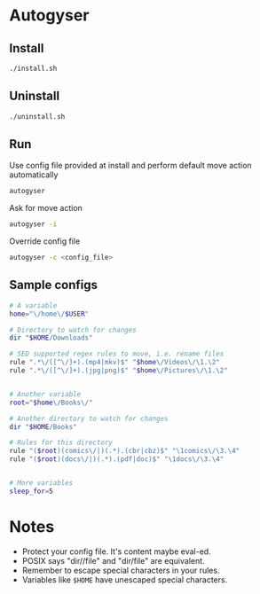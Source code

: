 # Autogyser

## Install
```sh
./install.sh
```
## Uninstall
```sh
./uninstall.sh
```
## Run
Use config file provided at install and perform default move action automatically
```sh
autogyser
```

Ask for move action
```sh
autogyser -i
```

Override config file
```sh
autogyser -c <config_file>
```
## Sample configs
```sh
# A variable
home="\/home\/$USER"

# Directory to watch for changes
dir "$HOME/Downloads"

# SED supported regex rules to move, i.e. rename files
rule ".*\/([^\/]+).(mp4|mkv)$" "$home\/Videos\/\1.\2"
rule ".*\/([^\/]+).(jpg|png)$" "$home\/Pictures\/\1.\2"


# Another variable 
root="$home\/Books\/"

# Another directory to watch for changes
dir "$HOME/Books"

# Rules for this directory
rule "($root)(comics\/|)(.*).(cbr|cbz)$" "\1comics\/\3.\4"
rule "($root)(docs\/|)(.*).(pdf|doc)$" "\1docs\/\3.\4"


# More variables
sleep_for=5
```


# Notes

* Protect your config file. It's content maybe eval-ed.
* POSIX says "dir//file" and "dir/file" are equivalent.
* Remember to escape special characters in your rules. 
* Variables like `$HOME` have unescaped special characters. 